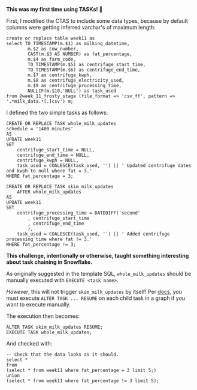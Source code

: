 **This was my first time using TASKs! :hatching_chick:**

First, I modified the CTAS to include some data types, because by default columns were getting inferred varchar's of maximum length:
```
create or replace table week11 as
select TO_TIMESTAMP(m.$1) as milking_datetime,
        m.$2 as cow_number,
        CAST(m.$3 AS NUMBER) as fat_percentage,
        m.$4 as farm_code,
        TO_TIMESTAMP(m.$5) as centrifuge_start_time,
        TO_TIMESTAMP(m.$6) as centrifuge_end_time,
        m.$7 as centrifuge_kwph,
        m.$8 as centrifuge_electricity_used,
        m.$9 as centrifuge_processing_time,
        NULLIF(m.$10,'NULL') as task_used
from @week_11_frosty_stage (file_format => 'csv_ff', pattern => '.*milk_data.*[.]csv') m;

```
I defined the two simple tasks as follows:
```
CREATE OR REPLACE TASK whole_milk_updates
schedule = '1400 minutes'
AS
UPDATE week11 
SET 
    centrifuge_start_time = NULL,
    centrifuge_end_time = NULL,
    centrifuge_kwph = NULL,
    task_used = COALESCE(task_used, '') || ' Updated centrifuge dates and kwph to null where fat = 3.'
WHERE fat_percentage = 3;
```


```
CREATE OR REPLACE TASK skim_milk_updates 
    AFTER whole_milk_updates 
AS 
UPDATE week11
SET 
    centrifuge_processing_time = DATEDIFF('second'
        , centrifuge_start_time
        , centrifuge_end_time
        ),
    task_used = COALESCE(task_used, '') || ' Added centrifuge processing time where fat != 3.'
WHERE fat_percentage != 3;
```

**This challenge, intentionally or otherwise, taught something interesting about task chaining in Snowflake.**

As originally suggested in the template SQL, `whole_milk_updates` should be manually executed with `EXECUTE <task name>`. 

*However*, this will not trigger `skim_milk_updates` by itself! Per [docs](https://docs.snowflake.com/en/user-guide/tasks-graphs), you must execute `ALTER TASK ... RESUME` on each child task in a graph if you want to execute manually. 

The execution then becomes:
```
ALTER TASK skim_milk_updates RESUME;
EXECUTE TASK whole_milk_updates;
```
And checked with:
```
-- Check that the data looks as it should.
select *
from 
(select * from week11 where fat_percentage = 3 limit 5;)
union 
(select * from week11 where fat_percentage != 3 limit 5);
```

